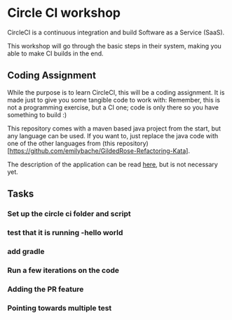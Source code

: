 # Circle CI workshop

CircleCI is a continuous integration and build Software as a Service (SaaS).

This workshop will go through the basic steps in their system, making you able to make CI builds in the end.

## Coding Assignment

While the purpose is to learn CircleCI, this will be a coding assignment. It is made just to give you some tangible code to work with:
Remember, this is not a programming exercise, but a CI one; code is only there so you have something to build :)

This repository comes with a maven based java project from the start, but any language can be used. If you want to, just replace the java code with one of the other languages from (this repository)[https://github.com/emilybache/GildedRose-Refactoring-Kata].

The description of the application can be read [here](gildedrose.md), but is not necessary yet.

## Tasks

### Set up the circle ci folder and script

### test that it is running -hello world

### add gradle 

### Run a few iterations on the code

### Adding the PR feature

### Pointing towards multiple test